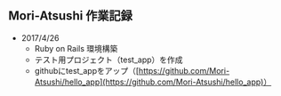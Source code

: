 ## Mori-Atsushi 作業記録
* 2017/4/26
  * Ruby on Rails 環境構築
  * テスト用プロジェクト（test_app）を作成
  * githubにtest_appをアップ（[https://github.com/Mori-Atsushi/hello_app](https://github.com/Mori-Atsushi/hello_app)）